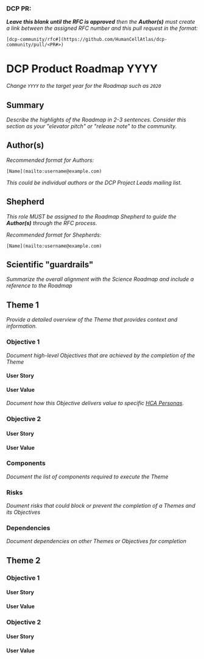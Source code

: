 ### DCP PR:

***Leave this blank until the RFC is approved** then the **Author(s)** must create a link between the assigned RFC number and this pull request in the format:*

`[dcp-community/rfc#](https://github.com/HumanCellAtlas/dcp-community/pull/<PR#>)`

# DCP Product Roadmap YYYY

*Change `YYYY` to the target year for the Roadmap such as `2020`*

## Summary

*Describe the highlights of the Roadmap in 2-3 sentences. Consider this section as your "elevator pitch" or "release note" to the community.*

## Author(s)

*Recommended format for Authors:*

 `[Name](mailto:username@example.com)`

*This could be individual authors or the DCP Project Leads mailing list.*

## Shepherd
*This role MUST be assigned to the Roadmap Shepherd to guide the **Author(s)** through the RFC process.*

*Recommended format for Shepherds:*

 `[Name](mailto:username@example.com)`

## Scientific "guardrails"

*Summarize the overall alignment with the Science Roadmap and include a reference to the Roadmap*

## Theme 1

*Provide a detailed overview of the Theme that provides context and information.*

### Objective 1

*Document high-level Objectives that are achieved by the completion of the Theme*

#### User Story
#### User Value

*Document how this Objective delivers value to specific [HCA Personas](https://docs.google.com/presentation/d/1bsu8q9CzRXv3Y8c1p8NENi3p8KlxC4scp2tJkHO3Jeo/edit#slide=id.g3cf4e46e8f_0_38).*

### Objective 2
#### User Story
#### User Value

### Components

*Document the list of components required to execute the Theme*

### Risks

*Doument risks that could block or prevent the completion of a Themes and its Objectives*

### Dependencies

*Document dependencies on other Themes or Objectives for completion*

## Theme 2
### Objective 1
#### User Story
#### User Value
### Objective 2
#### User Story
#### User Value